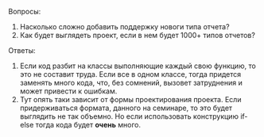 Вопросы: 
1. Насколько сложно добавить поддержку новоги типа отчета?
2. Как будет выглядеть проект, если в нем будет 1000+ типов отчетов?


Ответы:
1. Если код разбит на классы выполняющие каждый свою функцию, то это не составит труда. Если все в одном классе, тогда придется заменять много кода, что, без сомнений, вызовет затруднения и может привести к ошибкам.
2. Тут опять таки зависит от формы проектирования проекта. Если придерживаться формата, данного на семинаре, то это будет выглядить не так объемно. Но если использовать конструкцию if-else тогда кода будет <b>очень</b> много. 